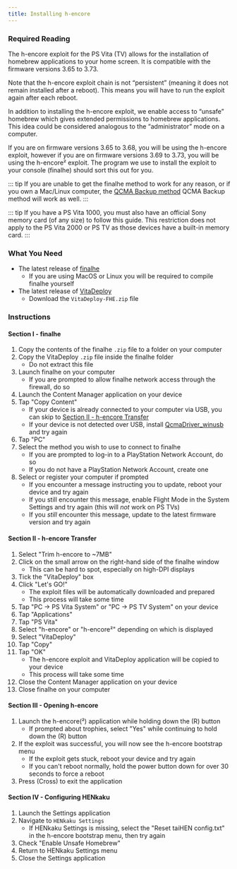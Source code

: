 ```yaml
---
title: Installing h-encore
---
```


### Required Reading

The h-encore exploit for the PS Vita (TV) allows for the installation of homebrew applications to your home screen. It is compatible with the firmware versions 3.65 to 3.73.

Note that the h-encore exploit chain is not “persistent” (meaning it does not remain installed after a reboot). This means you will have to run the exploit again after each reboot.

In addition to installing the h-encore exploit, we enable access to “unsafe” homebrew which gives extended permissions to homebrew applications. This idea could be considered analogous to the “administrator” mode on a computer.

If you are on firmware versions 3.65 to 3.68, you will be using the h-encore exploit, however if you are on firmware versions 3.69 to 3.73, you will be using the h-encore² exploit. The program we use to install the exploit to your console (finalhe) should sort this out for you.

::: tip
If you are unable to get the finalhe method to work for any reason, or if you own a Mac/Linux computer, the [QCMA Backup method](hencore_qcma) QCMA Backup method will work as well.
:::

::: tip
If you have a PS Vita 1000, you must also have an official Sony memory card (of any size) to follow this guide. This restriction does not apply to the PS Vita 2000 or PS TV as those devices have a built-in memory card.
:::

### What You Need

* The latest release of [finalhe](https://github.com/soarqin/finalhe/releases/latest)
  - If you are using MacOS or Linux you will be required to compile finalhe yourself
* The latest release of [VitaDeploy](https://github.com/SKGleba/VitaDeploy/releases/latest)
  - Download the `VitaDeploy-FHE.zip` file

### Instructions

#### Section I - finalhe

1. Copy the contents of the finalhe `.zip` file to a folder on your computer
1. Copy the VitaDeploy `.zip` file inside the finalhe folder
    + Do not extract this file
1. Launch finalhe on your computer
    + If you are prompted to allow finalhe network access through the firewall, do so
1. Launch the Content Manager application on your device
1. Tap "Copy Content"
    + If your device is already connected to your computer via USB, you can skip to [Section II - h-encore Transfer](#section-ii-h-encore-transfer)
    + If your device is not detected over USB, install [QcmaDriver_winusb](https://github.com/soarqin/finalhe/releases/download/v1.91/QcmaDriver_winusb.exe) and try again
1. Tap "PC"
1. Select the method you wish to use to connect to finalhe
    + If you are prompted to log-in to a PlayStation Network Account, do so
    + If you do not have a PlayStation Network Account, create one
1. Select or register your computer if prompted
    + If you encounter a message instructing you to update, reboot your device and try again
    + If you still encounter this message, enable Flight Mode in the System Settings and try again (this will *not* work on PS TVs)
    + If you *still* encounter this message, update to the latest firmware version and try again

#### Section II - h-encore Transfer

1. Select "Trim h-encore to ~7MB"
1. Click on the small arrow on the right-hand side of the finalhe window
    + This can be hard to spot, especially on high-DPI displays
1. Tick the "VitaDeploy" box
1. Click "Let's GO!"
    + The exploit files will be automatically downloaded and prepared
    + This process will take some time
1. Tap "PC -> PS Vita System" or "PC -> PS TV System" on your device
1. Tap "Applications"
1. Tap "PS Vita"
1. Select "h-encore" or "h-encore²" depending on which is displayed
1. Select "VitaDeploy"
1. Tap "Copy"
1. Tap "OK"
    + The h-encore exploit and VitaDeploy application will be copied to your device
    + This process will take some time
1. Close the Content Manager application on your device
1. Close finalhe on your computer

#### Section III - Opening h-encore

1. Launch the h-encore(²) application while holding down the (R) button
    + If prompted about trophies, select "Yes" while continuing to hold down the (R) button
1. If the exploit was successful, you will now see the h-encore bootstrap menu
    + If the exploit gets stuck, reboot your device and try again
    + If you can't reboot normally, hold the power button down for over 30 seconds to force a reboot
1. Press (Cross) to exit the application

#### Section IV - Configuring HENkaku

1. Launch the Settings application
1. Navigate to `HENkaku Settings`
    + If HENkaku Settings is missing, select the "Reset taiHEN config.txt" in the h-encore bootstrap menu, then try again
1. Check "Enable Unsafe Homebrew"
1. Return to HENkaku Settings menu
1. Close the Settings application
